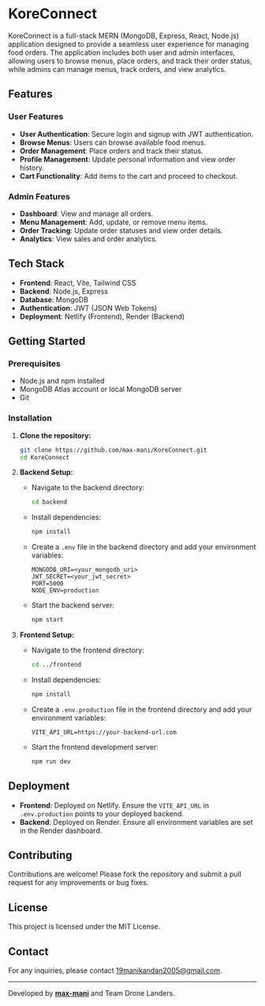 # KoreConnect

KoreConnect is a full-stack MERN (MongoDB, Express, React, Node.js) application designed to provide a seamless user experience for managing food orders. The application includes both user and admin interfaces, allowing users to browse menus, place orders, and track their order status, while admins can manage menus, track orders, and view analytics.

## Features

### User Features
- **User Authentication**: Secure login and signup with JWT authentication.
- **Browse Menus**: Users can browse available food menus.
- **Order Management**: Place orders and track their status.
- **Profile Management**: Update personal information and view order history.
- **Cart Functionality**: Add items to the cart and proceed to checkout.

### Admin Features
- **Dashboard**: View and manage all orders.
- **Menu Management**: Add, update, or remove menu items.
- **Order Tracking**: Update order statuses and view order details.
- **Analytics**: View sales and order analytics.

## Tech Stack

- **Frontend**: React, Vite, Tailwind CSS
- **Backend**: Node.js, Express
- **Database**: MongoDB
- **Authentication**: JWT (JSON Web Tokens)
- **Deployment**: Netlify (Frontend), Render (Backend)

## Getting Started

### Prerequisites

- Node.js and npm installed
- MongoDB Atlas account or local MongoDB server
- Git

### Installation

1. **Clone the repository:**
   ```bash
   git clone https://github.com/max-mani/KoreConnect.git
   cd KoreConnect
   ```

2. **Backend Setup:**
   - Navigate to the backend directory:
     ```bash
     cd backend
     ```
   - Install dependencies:
     ```bash
     npm install
     ```
   - Create a `.env` file in the backend directory and add your environment variables:
     ```
     MONGODB_URI=<your_mongodb_uri>
     JWT_SECRET=<your_jwt_secret>
     PORT=5000
     NODE_ENV=production
     ```
   - Start the backend server:
     ```bash
     npm start
     ```

3. **Frontend Setup:**
   - Navigate to the frontend directory:
     ```bash
     cd ../frontend
     ```
   - Install dependencies:
     ```bash
     npm install
     ```
   - Create a `.env.production` file in the frontend directory and add your environment variables:
     ```
     VITE_API_URL=https://your-backend-url.com
     ```
   - Start the frontend development server:
     ```bash
     npm run dev
     ```

## Deployment

- **Frontend**: Deployed on Netlify. Ensure the `VITE_API_URL` in `.env.production` points to your deployed backend.
- **Backend**: Deployed on Render. Ensure all environment variables are set in the Render dashboard.

## Contributing

Contributions are welcome! Please fork the repository and submit a pull request for any improvements or bug fixes.

## License

This project is licensed under the MIT License.

## Contact

For any inquiries, please contact 19manikandan2005@gmail.com.

---

Developed by **[max-mani](https://github.com/max-mani)** and Team Drone Landers.
